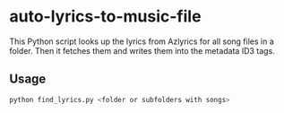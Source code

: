 # auto-lyrics-to-music-file
This Python script looks up the lyrics from Azlyrics for all song files in a folder. Then it fetches them and writes them into the metadata ID3 tags. 
## Usage

```bash
python find_lyrics.py <folder or subfolders with songs>
```

